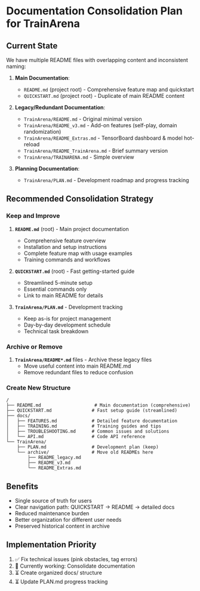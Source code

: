 # Documentation Consolidation Plan for TrainArena

## Current State
We have multiple README files with overlapping content and inconsistent naming:

1. **Main Documentation**:
   - `README.md` (project root) - Comprehensive feature map and quickstart
   - `QUICKSTART.md` (project root) - Duplicate of main README content

2. **Legacy/Redundant Documentation**:
   - `TrainArena/README.md` - Original minimal version 
   - `TrainArena/README_v3.md` - Add-on features (self-play, domain randomization)
   - `TrainArena/README_Extras.md` - TensorBoard dashboard & model hot-reload
   - `TrainArena/README_TrainArena.md` - Brief summary version
   - `TrainArena/TRAINARENA.md` - Simple overview

3. **Planning Documentation**:
   - `TrainArena/PLAN.md` - Development roadmap and progress tracking

## Recommended Consolidation Strategy

### Keep and Improve
1. **`README.md`** (root) - Main project documentation
   - Comprehensive feature overview
   - Installation and setup instructions
   - Complete feature map with usage examples
   - Training commands and workflows

2. **`QUICKSTART.md`** (root) - Fast getting-started guide
   - Streamlined 5-minute setup
   - Essential commands only
   - Link to main README for details

3. **`TrainArena/PLAN.md`** - Development tracking
   - Keep as-is for project management
   - Day-by-day development schedule
   - Technical task breakdown

### Archive or Remove
1. **`TrainArena/README*.md`** files - Archive these legacy files
   - Move useful content into main README.md
   - Remove redundant files to reduce confusion

### Create New Structure
```
/
├── README.md                    # Main documentation (comprehensive)
├── QUICKSTART.md               # Fast setup guide (streamlined)
├── docs/
│   ├── FEATURES.md             # Detailed feature documentation
│   ├── TRAINING.md             # Training guides and tips
│   ├── TROUBLESHOOTING.md      # Common issues and solutions
│   └── API.md                  # Code API reference
└── TrainArena/
    ├── PLAN.md                 # Development plan (keep)
    └── archive/                # Move old READMEs here
        ├── README_legacy.md
        ├── README_v3.md
        └── README_Extras.md
```

## Benefits
- Single source of truth for users
- Clear navigation path: QUICKSTART → README → detailed docs
- Reduced maintenance burden
- Better organization for different user needs
- Preserved historical content in archive

## Implementation Priority
1. ✅ Fix technical issues (pink obstacles, tag errors)
2. 🔄 Currently working: Consolidate documentation
3. ⏳ Create organized docs/ structure
4. ⏳ Update PLAN.md progress tracking